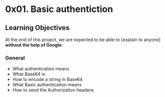 #   0x01. Basic authentiction


## Learning Objectives

At the end of this project, we are expected to be able to  [explain to anyone] **without the help of Google**:

  ### General
-   What authentication means
-   What Base64 is
-   How to encode a string in Base64
-   What Basic authentication means
-   How to send the Authorization headera

